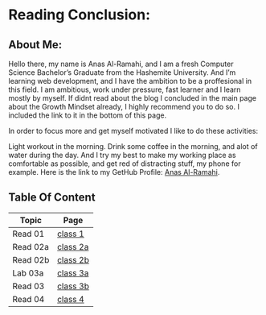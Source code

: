 # **Reading Conclusion:**

## **About Me**:

Hello there, my name is Anas Al-Ramahi, and I am a fresh Computer Science Bachelor’s Graduate from the Hashemite University. And I’m learning web development, and I have the ambition to be a proffesional in this field. I am ambitious, work under pressure, fast learner and I learn mostly by myself. If didnt read about the blog I concluded in the main page about the Growth Mindset already, I highly recommend you to do so. I included the link to it in the bottom of this page.

In order to focus more and get myself motivated I like to do these activities:

Light workout in the morning.
Drink some coffee in the morning, and alot of water during the day.
And I try my best to make my working place as comfortable as possible, and get red of distracting stuff, my phone for example.
Here is the link to my GetHub Profile: [Anas Al-Ramahi](https://github.com/AnasAlRamahi).

## **Table Of Content**

Topic | Page
------------- | -------------
Read 01 | [class 1](class1.md)
Read 02a | [class 2a](class2a.md)
Read 02b | [class 2b](class2b.md)
Lab 03a | [class 3a](class3a.md)
Read 03 | [class 3b](class3b.md)
Read 04 | [class 4](class4.md)